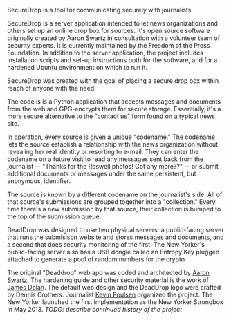 SecureDrop is a tool for communicating securely with journalists.

SecureDrop is a server application intended to let news organizations and others set up an online drop box for sources. It's open source software originally created by Aaron Swartz in consultation with a volunteer team of security experts. It is currently maintained by the Freedom of the Press Foundation. In addition to the server application, the project includes installation scripts and set-up instructions both for the software, and for a hardened Ubuntu environment on which to run it.

SecureDrop was created with the goal of placing a secure drop box within reach of anyone with the need.

The code is is a Python application that accepts messages and documents from the web and GPG-encrypts them for secure storage. Essentially, it's a more secure alternative to the "contact us" form found on a typical news site.

In operation, every source is given a unique "codename." The codename lets the source establish a relationship with the news organization without revealing her real identity or resorting to e-mail. They can enter the codename on a future visit to read any messages sent back from the journalist -- "Thanks for the Roswell photos! Got any more??" -- or submit additional documents or messages under the same persistent, but anonymous, identifier.

The source is known by a different codename on the journalist's side. All of that source's submissions are grouped together into a "collection." Every time there's a new submission by that source, their collection is bumped to the top of the submission queue.

DeadDrop was designed to use two physical servers: a public-facing server that runs the submisison website and stores messages and documents, and a second that does security monitoring of the first. The New Yorker's public-facing server also has a USB dongle called an Entropy Key plugged attached to generate a pool of random numbers for the crypto.

The original "Deaddrop" web app was coded and architected by [Aaron Swartz](https://github.com/aaronsw). The hardening guide and other security material is the work of [James Dolan](https://github.com/dolanjs). The default web design and the DeadDrop logo were crafted by Dennis Crothers. Journalist [Kevin Poulsen](https://github.com/klpwired) organized the project. The New Yorker launched the first implementation as the New Yorker Strongbox in May 2013. *TODO: describe continued history of the project*

